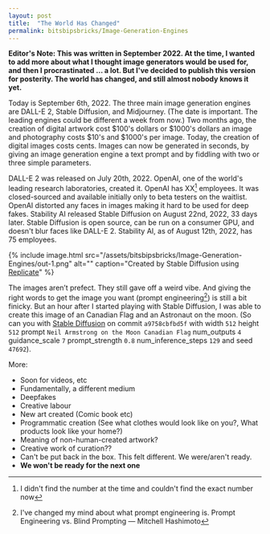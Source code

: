 ```yaml
---
layout: post
title:  "The World Has Changed"
permalink: bitsbipsbricks/Image-Generation-Engines
---
```


**Editor's Note: This was written in September 2022. At the time, I wanted to add more about what I thought image generators would be used for, and then I procrastinated ... a lot. But I've decided to publish this version for posterity. The world has changed, and still almost nobody knows it yet.**

Today is September 6th, 2022. The three main image generation engines are DALL-E 2, Stable Diffusion, and Midjourney. (The date is important. The leading engines could be different a week from now.) Two months ago, the creation of digital artwork cost $100's dollars or $1000's dollars an image and photography costs $10's and $1000's per image. Today, the creation of digital images costs cents. Images can now be generated in seconds, by giving an image generation engine a text prompt and by fiddling with two or three simple parameters.

DALL-E 2 was released on July 20th, 2022. OpenAI, one of the world's leading research laboratories, created it. OpenAI has XX[^1] employees. It was closed-sourced and available initially only to beta testers on the waitlist. OpenAI distorted any faces in images making it hard to be used for deep fakes. Stability AI released Stable Diffusion on August 22nd, 2022, 33 days later. Stable Diffusion is open source, can be run on a consumer GPU, and doesn't blur faces like DALL-E 2. Stability AI, as of August 12th, 2022, has 75 employees.


{% include image.html 
   src="/assets/bitsbipsbricks/Image-Generation-Engines/out-1.png" 
   alt="" 
   caption="Created by Stable Diffusion using [Replicate](https://replicate.com/p/xipb7ajpnretfmu42z3yxnhwuu)" 
%}



The images aren’t prefect. They still gave off a weird vibe. And giving the right words to get the image you want (prompt engineering[^2]) is still a bit finicky. But an hour after I started playing with Stable Diffusion, I was able to create this image of an Canadian Flag and an Astronaut on the moon. (So can you with [Stable Diffusion](https://replicate.com/p/xipb7ajpnretfmu42z3yxnhwuu) on commit `a9758cbfbd5f` with width `512` height `512` prompt `Neil Armstrong on the Moon Canadian Flag` num_outputs `4` guidance_scale `7` prompt_strength `0.8` num_inference_steps `129` and seed `47692`).

More:
- Soon for videos, etc
- Fundamentally, a different medium
- Deepfakes
- Creative labour
- New art created (Comic book etc)
- Programmatic creation (See what clothes would look like on you?, What products look like your home?)
- Meaning of non-human-created artwork?
- Creative work of curation??
- Can't be put back in the box. This felt different. We were/aren't ready.
- **We won't be ready for the next one**

[^1]: I didn't find the number at the time and couldn't find the exact number now
[^2]: I've changed my mind about what prompt engineering is. Prompt Engineering vs. Blind Prompting — Mitchell Hashimoto